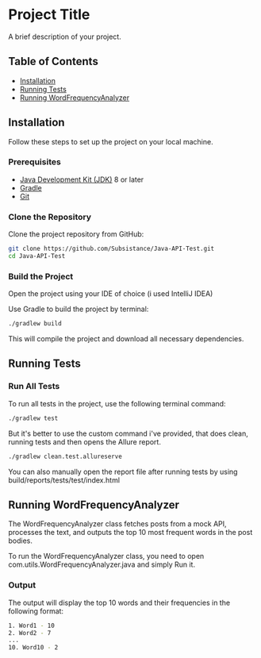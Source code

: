 # Project Title

A brief description of your project.

## Table of Contents

- [Installation](#installation)
- [Running Tests](#running-tests)
- [Running WordFrequencyAnalyzer](#running-wordfrequencyanalyzer)

## Installation

Follow these steps to set up the project on your local machine.

### Prerequisites

- [Java Development Kit (JDK)](https://www.oracle.com/java/technologies/javase-downloads.html) 8 or later
- [Gradle](https://gradle.org/install/)
- [Git](https://git-scm.com/)

### Clone the Repository

Clone the project repository from GitHub:

```bash
git clone https://github.com/Subsistance/Java-API-Test.git
cd Java-API-Test
```

### Build the Project

Open the project using your IDE of choice (i used IntelliJ IDEA)

Use Gradle to build the project by terminal:

```bash
./gradlew build
```

This will compile the project and download all necessary dependencies.

## Running Tests
### Run All Tests

To run all tests in the project, use the following terminal command:

```bash
./gradlew test
```

But it's better to use the custom command i've provided, that does clean, running tests and then opens the Allure report.

```bash
./gradlew clean.test.allureserve
```

You can also manually open the report file after running tests by using build/reports/tests/test/index.html

## Running WordFrequencyAnalyzer

The WordFrequencyAnalyzer class fetches posts from a mock API, processes the text, and outputs the top 10 most frequent words in the post bodies.

To run the WordFrequencyAnalyzer class, you need to open com.utils.WordFrequencyAnalyzer.java and simply Run it.

### Output

The output will display the top 10 words and their frequencies in the following format:

```bash
1. Word1 - 10
2. Word2 - 7
...
10. Word10 - 2
```